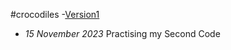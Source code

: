 #crocodiles
-[Version1](https://McMaster6425.github.io/Crocodile.html)
- *15 November 2023*
Practising my Second Code

